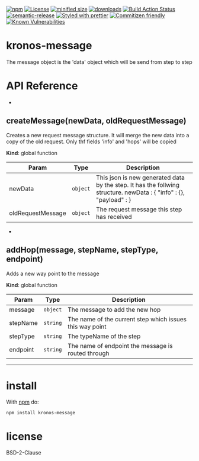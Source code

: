 [![npm](https://img.shields.io/npm/v/@kronos-integration/message.svg)](https://www.npmjs.com/package/@kronos-integration/message)
[![License](https://img.shields.io/badge/License-BSD%203--Clause-blue.svg)](https://opensource.org/licenses/BSD-3-Clause)
[![minified size](https://badgen.net/bundlephobia/min/@kronos-integration/message)](https://bundlephobia.com/result?p=@kronos-integration/message)
[![downloads](http://img.shields.io/npm/dm/@kronos-integration/message.svg?style=flat-square)](https://npmjs.org/package/@kronos-integration/message)
[![Build Action Status](https://img.shields.io/endpoint.svg?url=https%3A%2F%2Factions-badge.atrox.dev%2FKronos-Integration%2Fmessage%2Fbadge&style=flat)](https://actions-badge.atrox.dev/Kronos-Integration/message/goto)
[![semantic-release](https://img.shields.io/badge/%20%20%F0%9F%93%A6%F0%9F%9A%80-semantic--release-e10079.svg)](https://github.com/Kronos-Integration/message.git)
[![Styled with prettier](https://img.shields.io/badge/styled_with-prettier-ff69b4.svg)](https://github.com/prettier/prettier)
[![Commitizen friendly](https://img.shields.io/badge/commitizen-friendly-brightgreen.svg)](http://commitizen.github.io/cz-cli/)
[![Known Vulnerabilities](https://snyk.io/test/github/Kronos-Integration/message/badge.svg)](https://snyk.io/test/github/Kronos-Integration/message)

kronos-message
=====
The message object is the 'data' object which will be send from step to step

# API Reference

* <a name="createMessage"></a>

## createMessage(newData, oldRequestMessage)
Creates a new request message structure. It will merge the new data into a copy of the old request.
Only thf fields 'info' and 'hops' will be copied

**Kind**: global function  

| Param | Type | Description |
| --- | --- | --- |
| newData | <code>object</code> | This json is new generated data by the step. It has the follwing structure. 	                       newData : {                           "info" : {},                           "payload" :                         } |
| oldRequestMessage | <code>object</code> | The request message this step has received |


* <a name="addHop"></a>

## addHop(message, stepName, stepType, endpoint)
Adds a new way point to the message

**Kind**: global function  

| Param | Type | Description |
| --- | --- | --- |
| message | <code>object</code> | The message to add the new hop |
| stepName | <code>string</code> | The name of the current step which issues this way point |
| stepType | <code>string</code> | The typeName of the step |
| endpoint | <code>string</code> | The name of endpoint the message is routed through |


* * *

install
=======

With [npm](http://npmjs.org) do:

```shell
npm install kronos-message
```

license
=======

BSD-2-Clause
